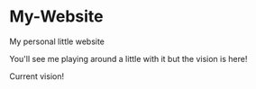 # My-Website
My personal little website 

You'll see me playing around a little with it but the vision is here!

Current vision!